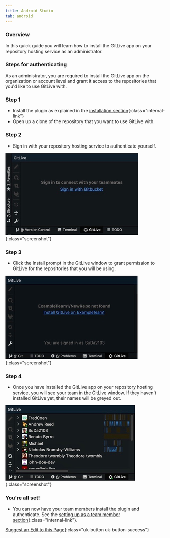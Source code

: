 ```yaml
---
title: Android Studio
tab: android
---
```


### Overview

In this quick guide you will learn how to install the GitLive app on your repository hosting service as an administrator.

### Steps for authenticating

As an administrator, you are required to install the GitLive app on the organization or account level and grant it access to the repositories that you'd like to use GitLive with.

### Step 1

* Install the plugin as explained in the [installation section](/docs/installation){:class="internal-link"}
* Open up a clone of the repository that you want to use GitLive with.

### Step 2

* Sign in with your repository hosting service to authenticate yourself.

![Authenticate with repository hosting service](/uploads/android-studio-sign-in-bitbucket.jpeg "Sign in"){:class="screenshot"}

### Step 3

* Click the Install prompt in the GitLive window to grant permission to GitLive for the repositories that you will be using.

![Confirm installation](/uploads/android-studio-install-prompt.jpeg  "Confirm installation"){:class="screenshot"}

### Step 4

* Once you have installed the GitLive app on your repository hosting service, you will see your team in the GitLive window. If they haven't installed GitLive yet, their names will be greyed out.

![Confirm installation](/uploads/android-studio-installed.jpeg  "Confirm installation"){:class="screenshot"}

### You're all set!

* You can now have your team members install the plugin and authenticate. See the [setting up as a team member section](/docs/teammember){:class="internal-link"}.


[Suggest an Edit to this Page](https://github.com/GitLiveApp/documentation/edit/master/_sections/admin-android-studio.md){:class="uk-button uk-button-success"}
